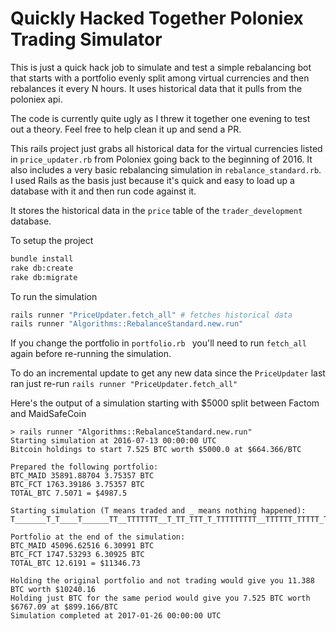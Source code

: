 # Quickly Hacked Together Poloniex Trading Simulator

This is just a quick hack job to simulate and test a simple rebalancing bot that
starts with a portfolio evenly split among virtual currencies and then rebalances
it every N hours. It uses historical data that it pulls from the poloniex api.

The code is currently quite ugly as I threw it together one evening
to test out a theory. Feel free to help clean it up and send a PR.

This rails project just grabs all historical data
for the virtual currencies listed in `price_updater.rb` from Poloniex
going back to the beginning of 2016. It also includes a very basic
rebalancing simulation in `rebalance_standard.rb`. I used Rails as the basis just
because it's quick and easy to load up a database with it and then run code against
it.

It stores the historical data in the `price` table of the `trader_development` database.

To setup the project

```bash
bundle install
rake db:create
rake db:migrate
```

To run the simulation

```bash
rails runner "PriceUpdater.fetch_all" # fetches historical data
rails runner "Algorithms::RebalanceStandard.new.run"
```

If you change the portfolio in `portfolio.rb ` you'll need to run `fetch_all` again before
re-running the simulation.

To do an incremental update to get any new data since the `PriceUpdater` last
ran just re-run `rails runner "PriceUpdater.fetch_all"`

Here's the output of a simulation starting with $5000 split between Factom and MaidSafeCoin

```
> rails runner "Algorithms::RebalanceStandard.new.run"
Starting simulation at 2016-07-13 00:00:00 UTC
Bitcoin holdings to start 7.525 BTC worth $5000.0 at $664.366/BTC

Prepared the following portfolio:
BTC_MAID 35891.88704 3.75357 BTC
BTC_FCT 1763.39186 3.75357 BTC
TOTAL_BTC 7.5071 = $4987.5

Starting simulation (T means traded and _ means nothing happened):
T_______T_T____T______TT__TTTTTTT__T_TT_TTT_T_TTTTTTTTT__TTTTTT_TTTTT_TTT___T_TTT_TT_TT_T_T_T_T_TT_T_TT____TTTTTT____TTT___T__T_T__T______________T____TTTTTTT_TTTTT_____TTTTTTTTT_______T_T___T_TT_T

Portfolio at the end of the simulation:
BTC_MAID 45096.62516 6.30991 BTC
BTC_FCT 1747.53293 6.30925 BTC
TOTAL_BTC 12.6191 = $11346.73

Holding the original portfolio and not trading would give you 11.388 BTC worth $10240.16
Holding just BTC for the same period would give you 7.525 BTC worth $6767.09 at $899.166/BTC
Simulation completed at 2017-01-26 00:00:00 UTC
```
